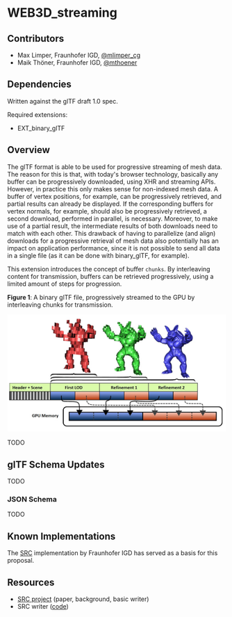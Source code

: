 # WEB3D_streaming


## Contributors

* Max Limper, Fraunhofer IGD, [@mlimper_cg](https://twitter.com/mlimper_cg)
* Maik Thöner, Fraunhofer IGD, [@mthoener](https://twitter.com/mthoener)


## Dependencies

Written against the glTF draft 1.0 spec.

Required extensions:
* EXT_binary_glTF


## Overview

The glTF format is able to be used for progressive streaming of mesh data.
The reason for this is that, with today's browser technology, basically any buffer can be progressively downloaded, using XHR and streaming APIs.
However, in practice this only makes sense for non-indexed mesh data.
A buffer of vertex positions, for example, can be progressively retrieved, and partial results can already be displayed.
If the corresponding buffers for vertex normals, for example, should also be progressively retrieved, a second download, performed in parallel, is necessary.
Moreover, to make use of a partial result, the intermediate results of both downloads need to match with each other.
This drawback of having to parallelize (and align) downloads for a progressive retrieval of mesh data also potentially has an impact on application performance, since it is not possible to send all data in a single file (as it can be done with binary_glTF, for example).

This extension introduces the concept of buffer `chunks`. By interleaving content for transmission, buffers can be retrieved progressively, using a limited amount of steps for progression.

**Figure 1**: A binary glTF file, progressively streamed to the GPU by interleaving chunks for transmission.

![](img/streaming.jpg)

TODO


## glTF Schema Updates

TODO

 
### JSON Schema

TODO


## Known Implementations

The [SRC](http://x3dom.org/src/) implementation by Fraunhofer IGD has served as a basis for this proposal.


## Resources
* [SRC project](http://x3dom.org/src/) (paper, background, basic writer)
* SRC writer ([code](http://x3dom.org/src/files/src_writer_source.zip))
